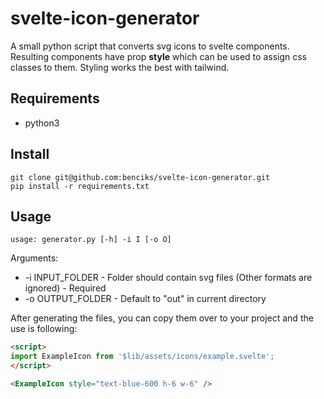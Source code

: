 # svelte-icon-generator
A small python script that converts svg icons to svelte components. Resulting components have prop **style** which can be used to assign css classes to them. Styling works the best with tailwind.

## Requirements
- python3

## Install
```
git clone git@github.com:benciks/svelte-icon-generator.git
pip install -r requirements.txt
```

## Usage
```
usage: generator.py [-h] -i I [-o O]
```

Arguments:
- -i INPUT_FOLDER - Folder should contain svg files (Other formats are ignored) - Required
- -o OUTPUT_FOLDER - Default to "out" in current directory

After generating the files, you can copy them over to your project and the use is following:
```html
<script>
import ExampleIcon from '$lib/assets/icons/example.svelte';
</script>

<ExampleIcon style="text-blue-600 h-6 w-6" />
``` 